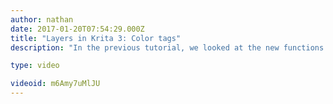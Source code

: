 ```yaml
---
author: nathan
date: 2017-01-20T07:54:29.000Z
title: "Layers in Krita 3: Color tags"
description: "In the previous tutorial, we looked at the new functions in the layers docker in Krita 3. In this video, you will learn about the new color tags and filtering."

type: video

videoid: m6Amy7uMlJU
---
```


